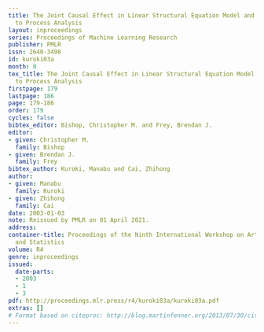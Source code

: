 ```yaml
---
title: The Joint Causal Effect in Linear Structural Equation Model and Its Application
  to Process Analysis
layout: inproceedings
series: Proceedings of Machine Learning Research
publisher: PMLR
issn: 2640-3498
id: kuroki03a
month: 0
tex_title: The Joint Causal Effect in Linear Structural Equation Model and Its Application
  to Process Analysis
firstpage: 179
lastpage: 186
page: 179-186
order: 179
cycles: false
bibtex_editor: Bishop, Christopher M. and Frey, Brendan J.
editor:
- given: Christopher M.
  family: Bishop
- given: Brendan J.
  family: Frey
bibtex_author: Kuroki, Manabu and Cai, Zhihong
author:
- given: Manabu
  family: Kuroki
- given: Zhihong
  family: Cai
date: 2003-01-03
note: Reissued by PMLR on 01 April 2021.
address:
container-title: Proceedings of the Ninth International Workshop on Artificial Intelligence
  and Statistics
volume: R4
genre: inproceedings
issued:
  date-parts:
  - 2003
  - 1
  - 3
pdf: http://proceedings.mlr.press/r4/kuroki03a/kuroki03a.pdf
extras: []
# Format based on citeproc: http://blog.martinfenner.org/2013/07/30/citeproc-yaml-for-bibliographies/
---
```

